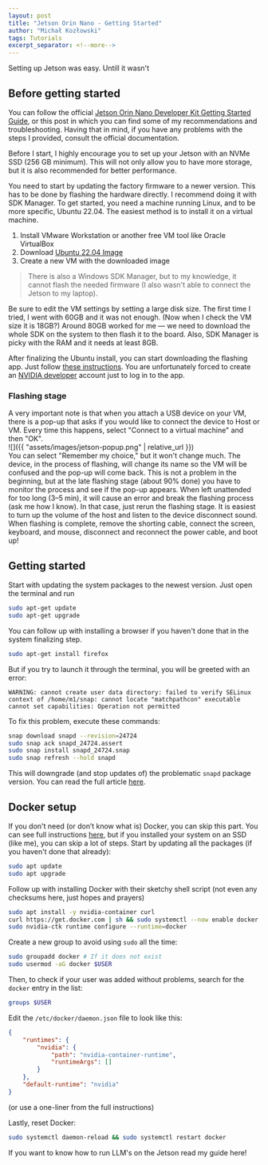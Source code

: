 ```yaml
---
layout: post
title: "Jetson Orin Nano - Getting Started"
author: "Michał Kozłowski"
tags: Tutorials
excerpt_separator: <!--more-->
---
```


Setting up Jetson was easy. Untill it wasn't <!--more-->

## Before getting started
You can follow the official [Jetson Orin Nano Developer Kit Getting Started Guide](https://developer.nvidia.com/embedded/learn/get-started-jetson-orin-nano-devkit#firmware), or this post in which you can find some of my recommendations and troubleshooting. Having that in mind, if you have any problems with the steps I provided, consult the official documentation.

Before I start, I highly encourage you to set up your Jetson with an NVMe SSD (256 GB minimum). This will not only allow you to have more storage, but it is also recommended for better performance.

You need to start by updating the factory firmware to a newer version. This has to be done by flashing the hardware directly. I recommend doing it with SDK Manager. To get started, you need a machine running Linux, and to be more specific, Ubuntu 22.04. The easiest method is to install it on a virtual machine.  
1) Install VMware Workstation or another free VM tool like Oracle VirtualBox  
2) Download [Ubuntu 22.04 Image](https://www.releases.ubuntu.com/22.04/)  
3) Create a new VM with the downloaded image  


> There is also a Windows SDK Manager, but to my knowledge, it cannot flash the needed firmware (I also wasn't able to connect the Jetson to my laptop).

Be sure to edit the VM settings by setting a large disk size. The first time I tried, I went with 60GB and it was not enough. (Now when I check the VM size it is 18GB?) Around 80GB worked for me — we need to download the whole SDK on the system to then flash it to the board. Also, SDK Manager is picky with the RAM and it needs at least 8GB.

After finalizing the Ubuntu install, you can start downloading the flashing app. Just follow [these instructions](https://www.jetson-ai-lab.com/initial_setup_jon_sdkm.html#__tabbed_1_1). You are unfortunately forced to create an [NVIDIA developer](https://developer.nvidia.com/login) account just to log in to the app.
### Flashing stage
A very important note is that when you attach a USB device on your VM, there is a pop-up that asks if you would like to connect the device to Host or VM. Every time this happens, select "Connect to a virtual machine" and then "OK".  
![]({{ "assets/images/jetson-popup.png" | relative_url }})  
You can select "Remember my choice," but it won't change much. The device, in the process of flashing, will change its name so the VM will be confused and the pop-up will come back. This is not a problem in the beginning, but at the late flashing stage (about 90% done) you have to monitor the process and see if the pop-up appears. When left unattended for too long (3–5 min), it will cause an error and break the flashing process (ask me how I know). In that case, just rerun the flashing stage. It is easiest to turn up the volume of the host and listen to the device disconnect sound. When flashing is complete, remove the shorting cable, connect the screen, keyboard, and mouse, disconnect and reconnect the power cable, and boot up!

## Getting started
Start with updating the system packages to the newest version. Just open the terminal and run  
```bash
sudo apt-get update  
sudo apt-get upgrade
```
You can follow up with installing a browser if you haven't done that in the system finalizing step.  
```bash
sudo apt-get install firefox
```

But if you try to launch it through the terminal, you will be greeted with an error:  
```text
WARNING: cannot create user data directory: failed to verify SELinux context of /home/m1/snap: cannot locate "matchpathcon" executable
cannot set capabilities: Operation not permitted
```

To fix this problem, execute these commands:  
```bash
snap download snapd --revision=24724
sudo snap ack snapd_24724.assert
sudo snap install snapd_24724.snap
sudo snap refresh --hold snapd
```
This will downgrade (and stop updates of) the problematic `snapd` package version. You can read the full article [here](https://jetsonhacks.com/2025/07/12/why-chromium-suddenly-broke-on-jetson-orin-and-how-to-bring-it-back/).

## Docker setup
If you don't need (or don’t know what is) Docker, you can skip this part. You can see full instructions [here](https://www.jetson-ai-lab.com/tips_ssd-docker.html), but if you installed your system on an SSD (like me), you can skip a lot of steps. Start by updating all the packages (if you haven't done that already):  
```bash
sudo apt update
sudo apt upgrade
```

Follow up with installing Docker with their sketchy shell script (not even any checksums here, just hopes and prayers)  
```bash
sudo apt install -y nvidia-container curl
curl https://get.docker.com | sh && sudo systemctl --now enable docker
sudo nvidia-ctk runtime configure --runtime=docker
```

Create a new group to avoid using `sudo` all the time:  
```bash
sudo groupadd docker # If it does not exist
sudo usermod -aG docker $USER
```

Then, to check if your user was added without problems, search for the `docker` entry in the list:  
```bash
groups $USER
```

Edit the `/etc/docker/daemon.json` file to look like this: 
```json
{
    "runtimes": {
        "nvidia": {
            "path": "nvidia-container-runtime",
            "runtimeArgs": []
        }
    },
    "default-runtime": "nvidia"
}
```
(or use a one-liner from the full instructions)

Lastly, reset Docker:  
```bash
sudo systemctl daemon-reload && sudo systemctl restart docker
```

If you want to know how to run LLM's on the Jetson read my guide here!